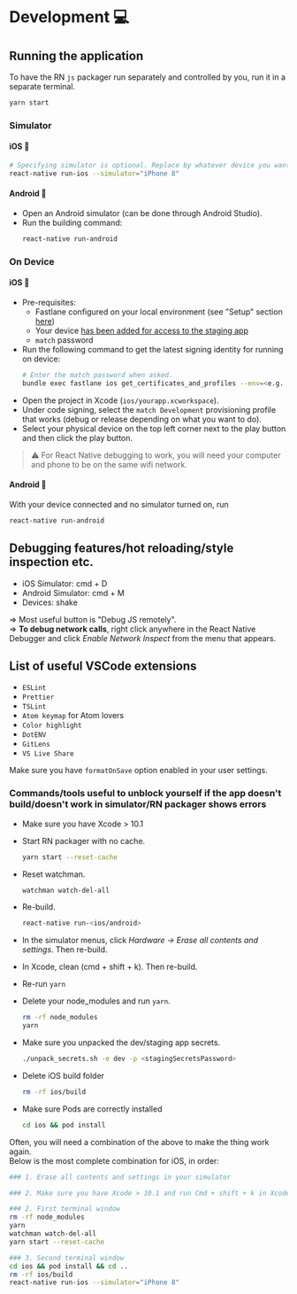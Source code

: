 # Development 💻

## Running the application

To have the RN `js` packager run separately and controlled by you, run it in a separate terminal.

```sh
yarn start
```

### Simulator

#### iOS 🍏

```sh
# Specifying simulator is optional. Replace by whatever device you want to use.
react-native run-ios --simulator="iPhone 8"
```

#### Android 🤖

- Open an Android simulator (can be done through Android Studio).
- Run the building command:
  ```sh
  react-native run-android
  ```

### On Device

#### iOS 🍏

- Pre-requisites:
  - Fastlane configured on your local environment (see "Setup" section [here](./deployment.md))
  - Your device [has been added for access to the staging app](./invite_to_staging.md)
  - `match` password
- Run the following command to get the latest signing identity for running on device:
  ```sh
  # Enter the match password when asked.
  bundle exec fastlane ios get_certificates_and_profiles --env=<e.g. dev or staging>
  ```
- Open the project in Xcode (`ios/yourapp.xcworkspace`).
- Under code signing, select the `match Development` provisioning profile that works (debug or release depending on what you want to do).
- Select your physical device on the top left corner next to the play button and then click the play button.

> ⚠️ For React Native debugging to work, you will need your computer and phone to be on the same wifi network.

#### Android 🤖

With your device connected and no simulator turned on, run

```sh
react-native run-android
```

## Debugging features/hot reloading/style inspection etc.

- iOS Simulator: cmd + D
- Android Simulator: cmd + M
- Devices: shake

=> Most useful button is "Debug JS remotely".  
=> **To debug network calls**, right click anywhere in the React Native Debugger and click _Enable Network Inspect_ from the menu that appears.

## List of useful VSCode extensions

- `ESLint`
- `Prettier`
- `TSLint`
- `Atom keymap` for Atom lovers
- `Color highlight`
- `DotENV`
- `GitLens`
- `VS Live Share`

Make sure you have `formatOnSave` option enabled in your user settings.

### Commands/tools useful to unblock yourself if the app doesn't build/doesn't work in simulator/RN packager shows errors

- Make sure you have Xcode > 10.1
- Start RN packager with no cache.
  ```sh
  yarn start --reset-cache
  ```
- Reset watchman.
  ```sh
  watchman watch-del-all
  ```
- Re-build.
  ```sh
  react-native run-<ios/android>
  ```
- In the simulator menus, click _Hardware -> Erase all contents and settings_. Then re-build.
- In Xcode, clean (cmd + shift + k). Then re-build.
- Re-run `yarn`

- Delete your node_modules and run `yarn`.

  ```sh
  rm -rf node_modules
  yarn
  ```

- Make sure you unpacked the dev/staging app secrets.
  ```sh
  ./unpack_secrets.sh -e dev -p <stagingSecretsPassword>
  ```
- Delete iOS build folder
  ```sh
  rm -rf ios/build
  ```
- Make sure Pods are correctly installed
  ```sh
  cd ios && pod install
  ```

Often, you will need a combination of the above to make the thing work again.  
Below is the most complete combination for iOS, in order:

```sh
### 1. Erase all contents and settings in your simulator

### 2. Make sure you have Xcode > 10.1 and run Cmd + shift + k in Xcode

### 2. First terminal window
rm -rf node_modules
yarn
watchman watch-del-all
yarn start --reset-cache

### 3. Second terminal window
cd ios && pod install && cd ..
rm -rf ios/build
react-native run-ios --simulator="iPhone 8"
```
